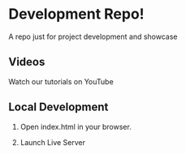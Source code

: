 # Development Repo!

A repo just for project development and showcase

## Videos

Watch our tutorials on YouTube

## Local Development

1. Open index.html in your browser.

2. Launch Live Server

